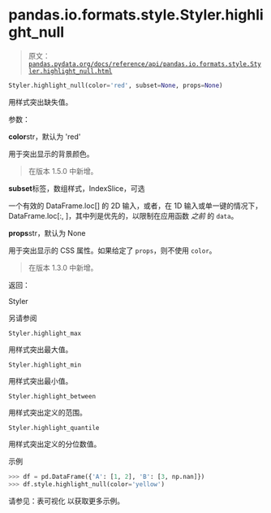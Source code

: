 # pandas.io.formats.style.Styler.highlight_null

> 原文：[`pandas.pydata.org/docs/reference/api/pandas.io.formats.style.Styler.highlight_null.html`](https://pandas.pydata.org/docs/reference/api/pandas.io.formats.style.Styler.highlight_null.html)

```py
Styler.highlight_null(color='red', subset=None, props=None)
```

用样式突出缺失值。

参数：

**color**str，默认为 'red'

用于突出显示的背景颜色。

> 在版本 1.5.0 中新增。

**subset**标签，数组样式，IndexSlice，可选

一个有效的 DataFrame.loc[<subset>] 的 2D 输入，或者，在 1D 输入或单一键的情况下，DataFrame.loc[:, <subset>]，其中列是优先的，以限制在应用函数 *之前* 的 `data`。

**props**str，默认为 None

用于突出显示的 CSS 属性。如果给定了 `props`，则不使用 `color`。

> 在版本 1.3.0 中新增。

返回：

Styler

另请参阅

`Styler.highlight_max`

用样式突出最大值。

`Styler.highlight_min`

用样式突出最小值。

`Styler.highlight_between`

用样式突出定义的范围。

`Styler.highlight_quantile`

用样式突出定义的分位数值。

示例

```py
>>> df = pd.DataFrame({'A': [1, 2], 'B': [3, np.nan]})
>>> df.style.highlight_null(color='yellow') 
```

请参见：表可视化 以获取更多示例。
